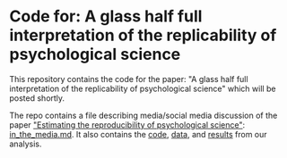 Code for: A glass half full interpretation of the replicability of psychological science
=======================

This repository contains the code for the paper: "A glass half full interpretation of the replicability of psychological science" which will be posted shortly. 

The repo contains a file describing media/social media discussion of the paper ["Estimating the reproducibility of psychological science"](http://www.sciencemag.org/content/349/6251/aac4716): [in_the_media.md](https://github.com/jtleek/replication_paper/blob/gh-pages/in_the_media.md). It also contains the [code](https://github.com/jtleek/replication_paper/tree/gh-pages/code), [data](https://github.com/jtleek/replication_paper/tree/gh-pages/data), and [results](https://github.com/jtleek/replication_paper/tree/gh-pages/results) from our analysis. 